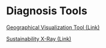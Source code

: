 # Diagnosis Tools

[Geographical Visualization Tool (Link)](https://mybinder.org/v2/gh/leonardodecastro/test_4/main?urlpath=%2Fvoila%2Frender%2F3_data_visualization.ipynb)

[Sustainability X-Ray (Link)](https://mybinder.org/v2/gh/leonardodecastro/test_4/main?urlpath=%2Fvoila%2Frender%2F3_data_visualization_sunburst.ipynb)
